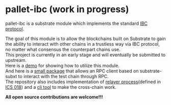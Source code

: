 # pallet-ibc (work in progress)
pallet-ibc is a substrate module which implements the standard [IBC protocol](https://github.com/cosmos/ics).</br>

The goal of this module is to allow the blockchains built on Substrate to gain the ability to interact with other chains in a trustless way via IBC protocol, no matter what consensus the counterpart chains use.</br>
This project is currently in an early stage and will eventually be submitted to upstream.</br>
Here is a [demo](https://github.com/en/ibc-demo/tree/master/node-template) for showing how to utilize this module.</br>
And here is a [small package](https://github.com/en/ibc-demo/tree/master/node-template/calls) that allows an RPC client based on substrate-subxt to interact with the test chain through RPC.</br>
The repository also includes implementation of [relayer process](https://github.com/en/ibc-demo/tree/master/node-template/relayer)(defined in [ICS 018](https://github.com/cosmos/ics/tree/master/spec/ics-018-relayer-algorithms)) and a [cli tool](https://github.com/en/ibc-demo/tree/master/node-template/cli) to make the cross-chain work.</br>

**All open source contributions are welcome!!!**
